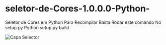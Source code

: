 # seletor-de-Cores-1.0.0.0-Python-
Seletor de Cores em Python 
Para Recompilar Basta Rodar este comando No setup.py Python setup.py build

![Capa Selector](https://github.com/user-attachments/assets/a181e39d-54bc-4aa3-8a6f-a8725f3df06d)
